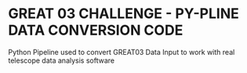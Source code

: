 GREAT 03 CHALLENGE - PY-PLINE DATA CONVERSION CODE
===================================================

Python Pipeline used to convert GREAT03 Data Input to work with real telescope data analysis software
